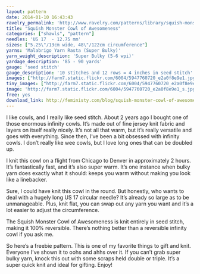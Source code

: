 ```yaml
---
layout: pattern
date: 2014-01-10 16:43:43
ravelry_permalink: 'http://www.ravelry.com/patterns/library/squish-monster-cowl-of-awesomeness'
title: "Squish Monster Cowl of Awesomeness"
categories: ["shawls", "pattern"]
needles: 'US 17  - 12.75 mm'
sizes: ["5.25\"/13cm wide, 48\"/122cm circumference"]
yarns: 'Malabrigo Yarn Rasta (Super Bulky)'
yarn_weight_description: 'Super Bulky (5-6 wpi)'
yardage_description: '85 - 90 yards'
gauge: 'seed stitch'
gauge_description: '10 stitches and 12 rows = 4 inches in seed stitch'
images: ["http://farm7.static.flickr.com/6004/5947760720_e2a0f8e9e1.jpg", "http://farm7.static.flickr.com/6017/5947760560_e1096ca1ee.jpg", "http://farm7.static.flickr.com/6005/5947205385_b5a8e626e1.jpg", "http://farm7.static.flickr.com/6142/5947761044_9ddbca53bb.jpg"]
tiny_images: ["http://farm7.static.flickr.com/6004/5947760720_e2a0f8e9e1_s.jpg", "http://farm7.static.flickr.com/6017/5947760560_e1096ca1ee_s.jpg", "http://farm7.static.flickr.com/6005/5947205385_b5a8e626e1_s.jpg", "http://farm7.static.flickr.com/6142/5947761044_9ddbca53bb_s.jpg"]
image: 'http://farm7.static.flickr.com/6004/5947760720_e2a0f8e9e1_s.jpg'
free: yes
download_link: http://feministy.com/blog/squish-monster-cowl-of-awesomeness/
---
```

<p>I like cowls, and I really like seed stitch. About 2 years ago I bought one of those enormous infinity cowls. It’s made out of fine jersey knit fabric and layers on itself really nicely. It’s not all that warm, but it’s really versatile and goes with everything. Since then, I’ve been a bit obsessed with infinity cowls. I don’t really like wee cowls, but I love long ones that can be doubled up.</p>

<p>I knit this cowl on a flight from Chicago to Denver in approximately 2 hours. It’s fantastically fast, and it’s also super warm. It’s one instance when bulky yarn does exactly what it should: keeps you warm without making you look like a linebacker.</p>

<p>Sure, I could have knit this cowl in the round. But honestly, who wants to deal with a hugely long US 17 circular needle? It’s already so large as to be unmanageable. Plus, knit flat, you can swap out any yarn you want and it’s a lot easier to adjust the circumference.</p>

<p>The Squish Monster Cowl of Awesomeness is knit entirely in seed stitch, making it 100% reversible. There’s nothing better than a reversible infinity cowl if you ask me.</p>

<p>So here’s a freebie pattern. This is one of my favorite things to gift and knit. Everyone I’ve shown it to oohs and ahhs over it. If you can’t grab super bulky yarn, knock this out with some scraps held double or triple. It’s a super quick knit and ideal for gifting. Enjoy!</p>